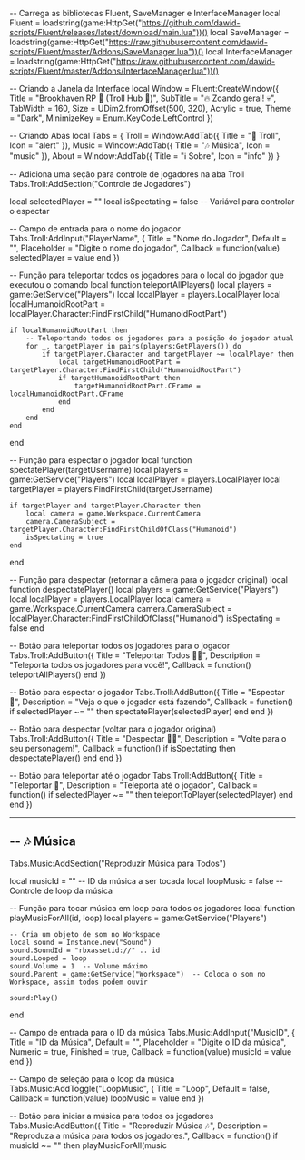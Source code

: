 -- Carrega as bibliotecas Fluent, SaveManager e InterfaceManager
local Fluent = loadstring(game:HttpGet("https://github.com/dawid-scripts/Fluent/releases/latest/download/main.lua"))()
local SaveManager = loadstring(game:HttpGet("https://raw.githubusercontent.com/dawid-scripts/Fluent/master/Addons/SaveManager.lua"))()
local InterfaceManager = loadstring(game:HttpGet("https://raw.githubusercontent.com/dawid-scripts/Fluent/master/Addons/InterfaceManager.lua"))()

-- Criando a Janela da Interface
local Window = Fluent:CreateWindow({
    Title = "Brookhaven RP 🏡 (Troll Hub 🤡)",
    SubTitle = "🔥 Zoando geral! 💀",
    TabWidth = 160,
    Size = UDim2.fromOffset(500, 320),
    Acrylic = true,
    Theme = "Dark",
    MinimizeKey = Enum.KeyCode.LeftControl
})

-- Criando Abas
local Tabs = {
    Troll = Window:AddTab({ Title = "🤡 Troll", Icon = "alert" }),
    Music = Window:AddTab({ Title = "🎶 Música", Icon = "music" }),
    About = Window:AddTab({ Title = "ℹ️ Sobre", Icon = "info" })
}


-- Adiciona uma seção para controle de jogadores na aba Troll
Tabs.Troll:AddSection("Controle de Jogadores")

local selectedPlayer = ""
local isSpectating = false  -- Variável para controlar o espectar

-- Campo de entrada para o nome do jogador
Tabs.Troll:AddInput("PlayerName", {
    Title = "Nome do Jogador",
    Default = "",
    Placeholder = "Digite o nome do jogador",
    Callback = function(value)
        selectedPlayer = value
    end
})

-- Função para teleportar todos os jogadores para o local do jogador que executou o comando
local function teleportAllPlayers()
    local players = game:GetService("Players")
    local localPlayer = players.LocalPlayer
    local localHumanoidRootPart = localPlayer.Character:FindFirstChild("HumanoidRootPart")

    if localHumanoidRootPart then
        -- Teleportando todos os jogadores para a posição do jogador atual
        for _, targetPlayer in pairs(players:GetPlayers()) do
            if targetPlayer.Character and targetPlayer ~= localPlayer then
                local targetHumanoidRootPart = targetPlayer.Character:FindFirstChild("HumanoidRootPart")
                if targetHumanoidRootPart then
                    targetHumanoidRootPart.CFrame = localHumanoidRootPart.CFrame
                end
            end
        end
    end
end

-- Função para espectar o jogador
local function spectatePlayer(targetUsername)
    local players = game:GetService("Players")
    local localPlayer = players.LocalPlayer
    local targetPlayer = players:FindFirstChild(targetUsername)

    if targetPlayer and targetPlayer.Character then
        local camera = game.Workspace.CurrentCamera
        camera.CameraSubject = targetPlayer.Character:FindFirstChildOfClass("Humanoid")
        isSpectating = true
    end
end

-- Função para despectar (retornar a câmera para o jogador original)
local function despectatePlayer()
    local players = game:GetService("Players")
    local localPlayer = players.LocalPlayer
    local camera = game.Workspace.CurrentCamera
    camera.CameraSubject = localPlayer.Character:FindFirstChildOfClass("Humanoid")
    isSpectating = false
end

-- Botão para teleportar todos os jogadores para o jogador
Tabs.Troll:AddButton({
    Title = "Teleportar Todos 🏃‍♂️",
    Description = "Teleporta todos os jogadores para você!",
    Callback = function()
        teleportAllPlayers()
    end
})

-- Botão para espectar o jogador
Tabs.Troll:AddButton({
    Title = "Espectar 👀",
    Description = "Veja o que o jogador está fazendo",
    Callback = function()
        if selectedPlayer ~= "" then
            spectatePlayer(selectedPlayer)
        end
    end
})

-- Botão para despectar (voltar para o jogador original)
Tabs.Troll:AddButton({
    Title = "Despectar 🚶‍♂️",
    Description = "Volte para o seu personagem!",
    Callback = function()
        if isSpectating then
            despectatePlayer()
        end
    end
})

-- Botão para teleportar até o jogador
Tabs.Troll:AddButton({
    Title = "Teleportar 🏃",
    Description = "Teleporta até o jogador",
    Callback = function()
        if selectedPlayer ~= "" then
            teleportToPlayer(selectedPlayer)
        end
    end
})



-----------------------------------------------------------
-- 🎶 Música
-----------------------------------------------------------

Tabs.Music:AddSection("Reproduzir Música para Todos")

local musicId = ""  -- ID da música a ser tocada
local loopMusic = false  -- Controle de loop da música

-- Função para tocar música em loop para todos os jogadores
local function playMusicForAll(id, loop)
    local players = game:GetService("Players")
    
    -- Cria um objeto de som no Workspace
    local sound = Instance.new("Sound")
    sound.SoundId = "rbxassetid://" .. id
    sound.Looped = loop
    sound.Volume = 1  -- Volume máximo
    sound.Parent = game:GetService("Workspace")  -- Coloca o som no Workspace, assim todos podem ouvir
    
    sound:Play()
end

-- Campo de entrada para o ID da música
Tabs.Music:AddInput("MusicID", {
    Title = "ID da Música",
    Default = "",
    Placeholder = "Digite o ID da música",
    Numeric = true,
    Finished = true,
    Callback = function(value)
        musicId = value
    end
})

-- Campo de seleção para o loop da música
Tabs.Music:AddToggle("LoopMusic", {
    Title = "Loop",
    Default = false,
    Callback = function(value)
        loopMusic = value
    end
})

-- Botão para iniciar a música para todos os jogadores
Tabs.Music:AddButton({
    Title = "Reproduzir Música 🎶",
    Description = "Reproduza a música para todos os jogadores.",
    Callback = function()
        if musicId ~= "" then
            playMusicForAll(music
            
